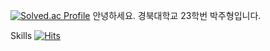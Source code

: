 [![Solved.ac Profile](http://mazassumnida.wtf/api/v2/generate_badge?boj=we12223)](https://solved.ac/we12223/)
안녕하세요.
경북대학교
23학번
박주형입니다.

Skills
[![Hits](https://hits.seeyoufarm.com/api/count/incr/badge.svg?url=https%3A%2F%2Fgithub.com%2Fwe12223&count_bg=%2379C83D&title_bg=%23555555&icon=&icon_color=%23E7E7E7&title=hits&edge_flat=false)](https://hits.seeyoufarm.com)
